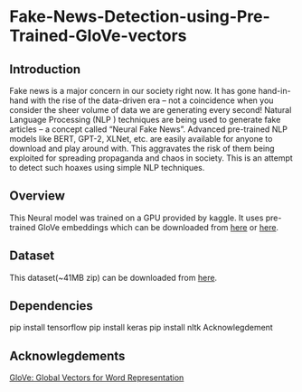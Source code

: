 # Fake-News-Detection-using-Pre-Trained-GloVe-vectors
## Introduction
Fake news is a major concern in our society right now. It has gone hand-in-hand with the rise of the data-driven era – not a coincidence when you consider the sheer volume of data we are generating every second! Natural Language Processing (NLP ) techniques are being used to generate fake articles – a concept called “Neural Fake News”. Advanced pre-trained NLP models like BERT, GPT-2, XLNet, etc. are easily available for anyone to download and play around with. This aggravates the risk of them being exploited for spreading propaganda and chaos in society. This is an attempt to detect such hoaxes using simple NLP techniques.

## Overview
This Neural model was trained on a GPU provided by kaggle. It uses pre-trained GloVe embeddings which can be downloaded from [here](https://nlp.stanford.edu/projects/glove/) or [here](https://www.kaggle.com/jdpaletto/glove-global-vectors-for-word-representation).

## Dataset
This dataset(~41MB zip) can be downloaded from [here](https://www.kaggle.com/clmentbisaillon/fake-and-real-news-dataset).

## Dependencies
pip install tensorflow
pip install keras
pip install nltk
Acknowlegdement
## Acknowlegdements
[GloVe: Global Vectors for Word Representation](https://nlp.stanford.edu/projects/glove/)

